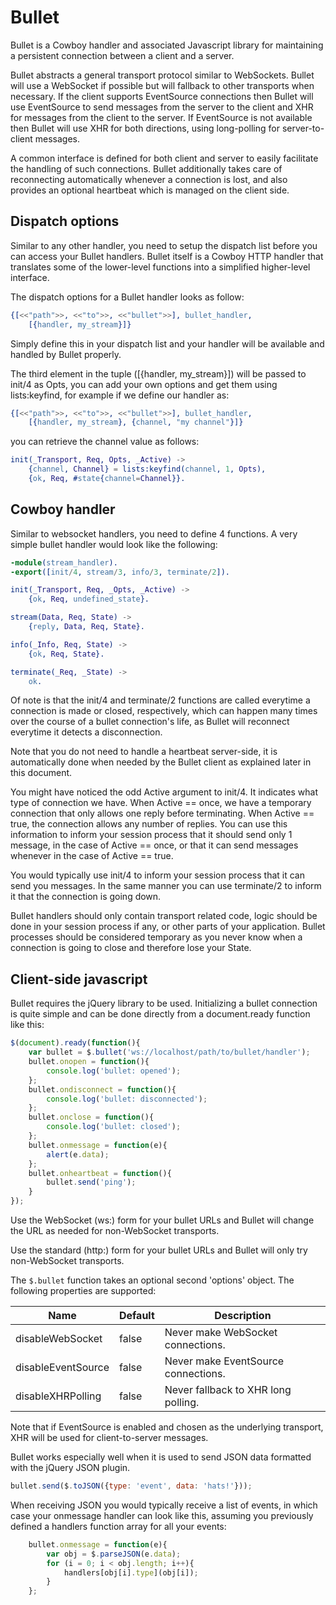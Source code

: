Bullet
======

Bullet is a Cowboy handler and associated Javascript library for
maintaining a persistent connection between a client and a server.

Bullet abstracts a general transport protocol similar to WebSockets.
Bullet will use a WebSocket if possible but will fallback to other
transports when necessary. If the client supports EventSource
connections then Bullet will use EventSource to send messages from the
server to the client and XHR for messages from the client to the
server. If EventSource is not available then Bullet will use XHR for
both directions, using long-polling for server-to-client messages.

A common interface is defined for both client and server to easily
facilitate the handling of such connections. Bullet additionally takes care
of reconnecting automatically whenever a connection is lost, and also
provides an optional heartbeat which is managed on the client side.

Dispatch options
----------------

Similar to any other handler, you need to setup the dispatch list before
you can access your Bullet handlers. Bullet itself is a Cowboy HTTP
handler that translates some of the lower-level functions into a
simplified higher-level interface.

The dispatch options for a Bullet handler looks as follow:

``` erlang
{[<<"path">>, <<"to">>, <<"bullet">>], bullet_handler,
	[{handler, my_stream}]}
```

Simply define this in your dispatch list and your handler will be
available and handled by Bullet properly.

The third element in the tuple ([{handler, my_stream}]) will be passed 
to init/4 as Opts, you can add your own options and get them using
lists:keyfind, for example if we define our handler as:

``` erlang
{[<<"path">>, <<"to">>, <<"bullet">>], bullet_handler,
	[{handler, my_stream}, {channel, "my channel"}]}
```

you can retrieve the channel value as follows:

``` erlang
init(_Transport, Req, Opts, _Active) ->
	{channel, Channel} = lists:keyfind(channel, 1, Opts),
	{ok, Req, #state{channel=Channel}}.
```

Cowboy handler
--------------

Similar to websocket handlers, you need to define 4 functions.
A very simple bullet handler would look like the following:

``` erlang
-module(stream_handler).
-export([init/4, stream/3, info/3, terminate/2]).

init(_Transport, Req, _Opts, _Active) ->
	{ok, Req, undefined_state}.

stream(Data, Req, State) ->
	{reply, Data, Req, State}.

info(_Info, Req, State) ->
	{ok, Req, State}.

terminate(_Req, _State) ->
	ok.
```

Of note is that the init/4 and terminate/2 functions are called
everytime a connection is made or closed, respectively, which can
happen many times over the course of a bullet connection's life,
as Bullet will reconnect everytime it detects a disconnection.

Note that you do not need to handle a heartbeat server-side, it
is automatically done when needed by the Bullet client as explained
later in this document.

You might have noticed the odd Active argument to init/4. It
indicates what type of connection we have. When Active == once,
we have a temporary connection that only allows one reply before
terminating. When Active == true, the connection allows any number
of replies. You can use this information to inform your session
process that it should send only 1 message, in the case of
Active == once, or that it can send messages whenever in the
case of Active == true.

You would typically use init/4 to inform your session process
that it can send you messages. In the same manner you can use
terminate/2 to inform it that the connection is going down.

Bullet handlers should only contain transport related code,
logic should be done in your session process if any, or other
parts of your application. Bullet processes should be considered
temporary as you never know when a connection is going to close
and therefore lose your State.

Client-side javascript
----------------------

Bullet requires the jQuery library to be used. Initializing a
bullet connection is quite simple and can be done directly from
a document.ready function like this:

``` js
$(document).ready(function(){
	var bullet = $.bullet('ws://localhost/path/to/bullet/handler');
	bullet.onopen = function(){
		console.log('bullet: opened');
	};
	bullet.ondisconnect = function(){
		console.log('bullet: disconnected');
	};
	bullet.onclose = function(){
		console.log('bullet: closed');
	};
	bullet.onmessage = function(e){
		alert(e.data);
	};
	bullet.onheartbeat = function(){
		bullet.send('ping');
	}
});
```

Use the WebSocket (ws:) form for your bullet URLs and Bullet
will change the URL as needed for non-WebSocket transports.

Use the standard (http:) form for your bullet URLs and Bullet
will only try non-WebSocket transports.

The `$.bullet` function takes an optional second 'options' object.
The following properties are supported:

| Name                   | Default | Description                         |
| ---------------------- | --------|------------------------------------ |
| disableWebSocket       | false   | Never make WebSocket connections.   |
| disableEventSource     | false   | Never make EventSource connections. |
| disableXHRPolling      | false   | Never fallback to XHR long polling. |

Note that if EventSource is enabled and chosen as the underlying
transport, XHR will be used for client-to-server messages.

Bullet works especially well when it is used to send JSON data
formatted with the jQuery JSON plugin.

``` js
bullet.send($.toJSON({type: 'event', data: 'hats!'}));
```

When receiving JSON you would typically receive a list of events,
in which case your onmessage handler can look like this, assuming
you previously defined a handlers function array for all your events:

``` js
	bullet.onmessage = function(e){
		var obj = $.parseJSON(e.data);
		for (i = 0; i < obj.length; i++){
			handlers[obj[i].type](obj[i]);
		}
	};
```
